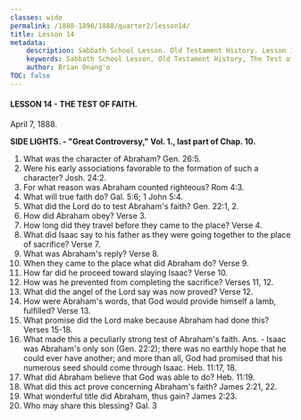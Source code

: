 ```yaml
---
classes: wide
permalink: /1888-1890/1888/quarter2/lesson14/
title: Lesson 14
metadata:
    description: Sabbath School Lesson. Old Testament History. Lesson 14. April 7, 1888. The Test of Faith. 
    keywords: Sabbath School Lesson, Old Testament History, The Test of Faith, Lesson 14. April 7, 1888.
    author: Brian Onang'o
TOC: false
---
```


#### LESSON 14 - THE TEST OF FAITH.

April 7, 1888.

**SIDE LIGHTS. - "Great Controversy," Vol. 1., last part of Chap. 10.**

1. What was the character of Abraham? Gen. 26:5.
2. Were his early associations favorable to the formation of such a character? Josh. 24:2.
3. For what reason was Abraham counted righteous? Rom 4:3.
4. What will true faith do? Gal. 5:6; 1 John 5:4.
5. What did the Lord do to test Abraham's faith? Gen. 22:1, 2.
6. How did Abraham obey? Verse 3.
7. How long did they travel before they came to the place? Verse 4.
8. What did Isaac say to his father as they were going together to the place of sacrifice? Verse 7.
9. What was Abraham's reply? Verse 8.
10. When they came to the place what did Abraham do? Verse 9.
11. How far did he proceed toward slaying Isaac? Verse 10.
12. How was he prevented from completing the sacrifice? Verses 11, 12.
13. What did the angel of the Lord say was now proved? Verse 12.
14. How were Abraham's words, that God would provide himself a lamb, fulfilled? Verse 13.
15. What promise did the Lord make because Abraham had done this? Verses 15-18.
16. What made this a peculiarly strong test of Abraham's faith. Ans. - Isaac was Abraham's only son (Gen. 22:2); there was no earthly hope that he could ever have another; and more than all, God had promised that his numerous seed should come through Isaac. Heb. 11:17, 18.
17. What did Abraham believe that God was able to do? Heb. 11:19.
18. What did this act prove concerning Abraham's faith? James 2:21, 22.
19. What wonderful title did Abraham, thus gain? James 2:23.
20. Who may share this blessing? Gal. 3
